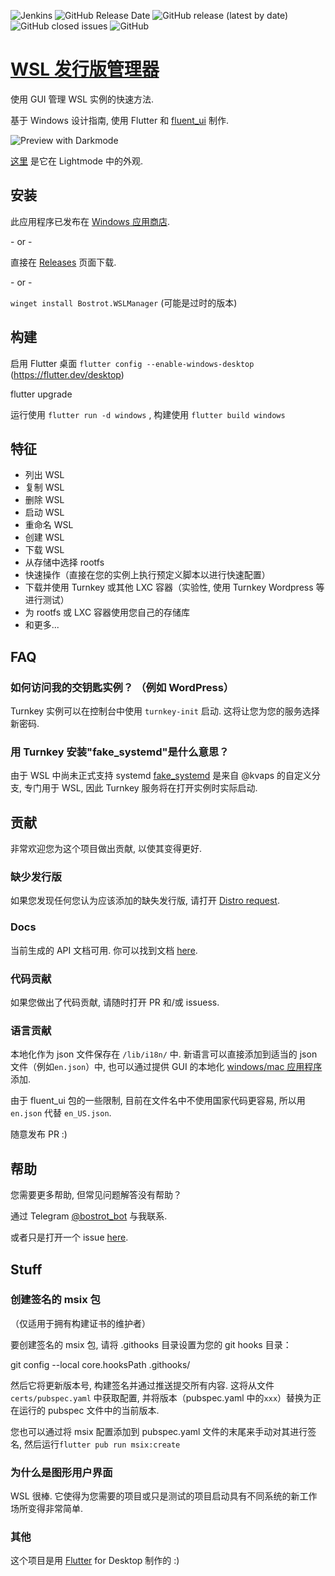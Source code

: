 
![Jenkins](https://img.shields.io/jenkins/build?jobUrl=https%3A%2F%2Fjenkins.aachen.dev%2Fjob%2Fwsl2-distro-manager&style=for-the-badge)
![GitHub Release Date](https://img.shields.io/github/release-date/bostrot/wsl2-distro-manager?style=for-the-badge)
![GitHub release (latest by date)](https://img.shields.io/github/v/release/bostrot/wsl2-distro-manager?style=for-the-badge)
![GitHub closed issues](https://img.shields.io/github/issues-closed-raw/bostrot/wsl2-distro-manager?style=for-the-badge)
![GitHub](https://img.shields.io/github/license/bostrot/wsl2-distro-manager?style=for-the-badge)


# [WSL 发行版管理器](https://github.com/bostrot/wsl2-distro-manager)
使用 GUI 管理 WSL 实例的快速方法. 

基于 Windows 设计指南, 使用 Flutter 和 [fluent_ui](https://github.com/bdlukaa/fluent_ui) 制作. 

![Preview with Darkmode](https://user-images.githubusercontent.com/7342321/161707979-f4c3091f-3f24-475e-87d4-0157caafab2a.png)

[这里](https://user-images.githubusercontent.com/7342321/161708030-4f39a89e-7a2d-4460-b002-da7a619d6302.png) 是它在 Lightmode 中的外观. 

## 安装

此应用程序已发布在 [Windows 应用商店](https://apps.microsoft.com/store/detail/wsl-manager/9NWS9K95NMJB?hl=en-us&gl=US).

\- or -

直接在 [Releases](https://github.com/bostrot/wsl2-distro-manager/releases) 页面下载.

\- or -

`winget install Bostrot.WSLManager` (可能是过时的版本)

## 构建

启用 Flutter 桌面 `flutter config --enable-windows-desktop` (https://flutter.dev/desktop)

  flutter upgrade

运行使用 `flutter run -d windows` , 构建使用 `flutter build windows`

## 特征

* 列出 WSL
* 复制 WSL
* 删除 WSL
* 启动 WSL
* 重命名 WSL
* 创建 WSL
* 下载 WSL
* 从存储中选择 rootfs
* 快速操作（直接在您的实例上执行预定义脚本以进行快速配置）
* 下载并使用 Turnkey 或其他 LXC 容器（实验性, 使用 Turnkey Wordpress 等进行测试）
* 为 rootfs 或 LXC 容器使用您自己的存储库
* 和更多...

## FAQ

### 如何访问我的交钥匙实例？ （例如 WordPress）

Turnkey 实例可以在控制台中使用 `turnkey-init` 启动. 这将让您为您的服务选择新密码. 
### 用 Turnkey 安装"fake_systemd"是什么意思？

由于 WSL 中尚未正式支持 systemd [fake_systemd](https://github.com/bostrot/fake-systemd) 是来自 @kvaps 的自定义分支, 专门用于 WSL, 因此 Turnkey 服务将在打开实例时实际启动.
## 贡献

非常欢迎您为这个项目做出贡献, 以使其变得更好. 

### 缺少发行版

如果您发现任何您认为应该添加的缺失发行版, 请打开 [Distro request](https://github.com/bostrot/wsl2-distro-manager/issues/new?assignees=&labels=distro+request&template=distro-request.md&title=Add+a+new+distribution). 

### Docs

当前生成的 API 文档可用. 你可以找到文档 [here](https://bostrot.github.io/wsl2-distro-manager/api/index.html).

### 代码贡献

如果您做出了代码贡献, 请随时打开 PR 和/或 issuess. 

### 语言贡献

本地化作为 json 文件保存在 `/lib/i18n/` 中. 新语言可以直接添加到适当的 json 文件（例如`en.json`）中, 也可以通过提供 GUI 的本地化 [windows/mac 应用程序](https://github.com/Flutterando/localization/releases) 添加. 

由于 fluent_ui 包的一些限制, 目前在文件名中不使用国家代码更容易, 所以用 `en.json` 代替 `en_US.json`. 

随意发布 PR :)

## 帮助

您需要更多帮助, 但常见问题解答没有帮助？

通过 Telegram [@bostrot_bot](https://t.me/bostrot_bot) 与我联系. 

或者只是打开一个 issue [here](https://github.com/bostrot/wsl2-distro-manager/issues). 

## Stuff

### 创建签名的 msix 包

（仅适用于拥有构建证书的维护者）

要创建签名的 msix 包, 请将 .githooks 目录设置为您的 git hooks 目录：

  git config --local core.hooksPath .githooks/

然后它将更新版本号, 构建签名并通过推送提交所有内容. 这将从文件 `certs/pubspec.yaml` 中获取配置, 并将版本（pubspec.yaml 中的`xxx`）替换为正在运行的 pubspec 文件中的当前版本. 

您也可以通过将 msix 配置添加到 pubspec.yaml 文件的末尾来手动对其进行签名, 然后运行`flutter pub run msix:create`
### 为什么是图形用户界面

WSL 很棒. 它使得为您需要的项目或只是测试的项目启动具有不同系统的新工作场所变得非常简单. 

### 其他

这个项目是用 [Flutter](https://flutter.dev/docs) for Desktop 制作的 :)
